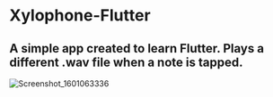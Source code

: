# Xylophone-Flutter
## A simple app created to learn Flutter. Plays a different .wav file when a note is tapped.

![Screenshot_1601063336](https://user-images.githubusercontent.com/47337941/94309847-b48aa480-ff46-11ea-986e-30535f896c45.png)

